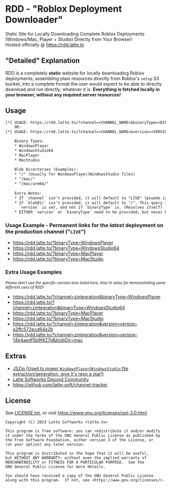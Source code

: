 # RDD - "Roblox Deployment Downloader"

Static Site for Locally Downloading Complete Roblox Deployments (Windows/Mac, Player + Studio) Directly from Your Browser!
<br />
Hosted officially @ <https://rdd.latte.to>

## "Detailed" Explanation

RDD is a completely **static** website for locally downloading Roblox deployments; assembling plain resources directly from Roblox's `setup` S3 bucket, into a complete format the user would expect to be able to directly download and run directly, whatever it is. **Everything is fetched locally in your browser, without any required server resources!**

## Usage

```txt
[*] USAGE: https://rdd.latte.to/?channel=<CHANNEL_NAME>&binaryType=<BINARY_TYPE>
    OR:
[*] USAGE: https://rdd.latte.to/?channel=<CHANNEL_NAME>&version=<VERSION_GUID>&blobDir=<BLOB_DIR>

    Binary Types:
    * WindowsPlayer
    * WindowsStudio64
    * MacPlayer
    * MacStudio
    
    Blob Directories (Examples):
    * "/" (Usually for WindowsPlayer/WindowsStudio files)
    * "/mac/"
    * "/mac/arm64/"
    
    Extra Notes:
    * If `channel` isn't provided, it will default to "LIVE" (psuedo identifier for production)
    * If `blobDir` isn't provided, it will default to "/". This query is only used if a specific
      `version` is set, and not if `binaryType` is. (Resolves itself) 
    * EITHER `version` or `binaryType` need to be provided, but never both

```

### Usage Example - Permanent links for the *latest* deployment on the production channel ("`LIVE`")

* <https://rdd.latte.to/?binaryType=WindowsPlayer>
* <https://rdd.latte.to/?binaryType=WindowsStudio64>
* <https://rdd.latte.to/?binaryType=MacPlayer>
* <https://rdd.latte.to/?binaryType=MacStudio>

### Extra Usage Examples

<sup><i>Please don't use the specific-version bins listed here, they're soley for demonstrating some different uses of RDD!</i></sup>

* <https://rdd.latte.to/?channel=zintegration&binaryType=WindowsPlayer>
* <https://rdd.latte.to/?channel=zintegration&binaryType=WindowsStudio64>
* <https://rdd.latte.to/?binaryType=MacPlayer>
* <https://rdd.latte.to/?binaryType=MacStudio>
* <https://rdd.latte.to/?channel=zintegration&version=version-a2ffc572ecd64e2b>
* <https://rdd.latte.to/?channel=zintegration&version=version-14b4aedf5b9f427d&blobDir=mac>

## Extras

* [JSZip (Used to power `WindowsPlayer`/`WindowsStudio` file extraction/generation, give it's repo a star!)](https://github.com/Stuk/jszip)
* [Latte Softworks Discord Community](https://latte.to/discord)
* <https://github.com/latte-soft/channel-tracker>

## License

See [LICENSE.txt](LICENSE.txt), or visit <https://www.gnu.org/licenses/gpl-3.0.html>

```
Copyright (C) 2023 Latte Softworks <latte.to>

This program is free software: you can redistribute it and/or modify
it under the terms of the GNU General Public License as published by
the Free Software Foundation, either version 3 of the License, or
(at your option) any later version.

This program is distributed in the hope that it will be useful,
but WITHOUT ANY WARRANTY; without even the implied warranty of
MERCHANTABILITY or FITNESS FOR A PARTICULAR PURPOSE.  See the
GNU General Public License for more details.

You should have received a copy of the GNU General Public License
along with this program.  If not, see <https://www.gnu.org/licenses/>.
```
